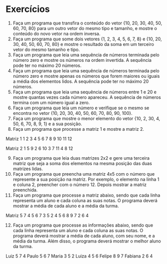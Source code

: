 # Exercícios
1. Faça um programa que transfira o conteúdo do vetor {10, 20, 30, 40, 50, 60, 70, 80} para um outro vetor do mesmo tipo e tamanho, e mostre o conteúdo do novo vetor na ordem inversa.
2. Faça um programa que some dois vetores {1, 2, 3, 4, 5, 6, 7, 8} e {10, 20, 30, 40, 50, 60, 70, 80} e mostre o resultado da soma em um terceiro vetor do mesmo tamanho e tipo.
3. Faça um programa que leia uma sequência de números terminada pelo número zero e mostre os números na ordem invertida. A sequência pode ter no máximo 20 números.
4. Faça um programa que leia uma sequência de números terminada pelo número zero e mostre apenas os números que forem maiores ou iguais a média dos elementos lidos. A sequência pode ter no máximo 20 números.
5. Faça um programa que leia uma sequência de números entre 1 e 20 e mostre quantas vezes cada número apareceu. A sequência de números termina com um número igual a zero.
6. Faça um programa que leia um número e verifique se o mesmo se encontra no vetor {10, 20, 30, 40, 50, 60, 70, 80, 90, 100}.
7. Faça um programa que mostre o menor elemento do vetor {10, 2, 30, 4, 50, 6, 70, 8, 9, 1} e a sua posição.
8. Faça um programa que processe a matriz 1 e mostre a matriz 2.

Matriz 1
1  2  3  4
5  6  7  8
9 10 11 12

Matriz 2
1 5 9
2 6 10
3 7 11
4 8 12

9. Faça um programa que leia duas matrizes 2x2 e gere uma terceira matriz que seja a soma dos elementos na mesma posição das duas matrizes lidas.
10. Faça um programa que preencha uma matriz 4x5 com o número que represente a sua posição na matriz. Por exemplo, o elemento na linha 1 e coluna 2, preencher com o número 12. Depois mostrar a matriz preenchida.
11. Faça um programa que processe a matriz abaixo, sendo que cada linha representa um aluno e cada coluna as suas notas. O programa deverá mostrar a média de cada aluno e a média da turma.

Matriz
5  7  4 
5  6  7 
3  5  2
4  5  6 
8  9  7
2  6  4


12. Faça um programa que processe as informações abaixo, sendo que cada linha representa um aluno e cada coluna as suas notas. O programa deverá mostrar a média de cada aluno, com seu nome, e a média da turma. Além disso, o programa deverá mostrar o melhor aluno da turma.

Luiz      5  7  4 
Paulo     5  6  7 
Maria     3  5  2
Luiza     4  5  6 
Felipe    8  9  7
Fabiana   2  6  4


